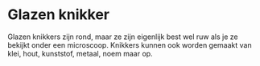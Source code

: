 # Glazen knikker

Glazen knikkers zijn rond, maar ze zijn eigenlijk best wel ruw als je ze bekijkt
onder een microscoop. Knikkers kunnen ook worden gemaakt van klei, hout,
kunststof, metaal, noem maar op.
